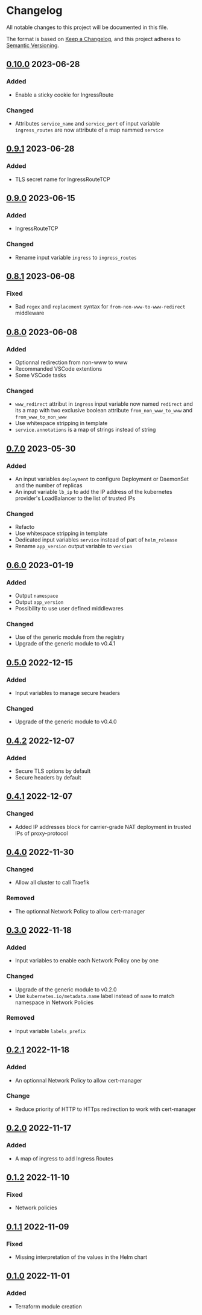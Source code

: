 # Changelog

All notable changes to this project will be documented in this file.

The format is based on [Keep a Changelog](https://keepachangelog.com/en/1.0.0/),
and this project adheres to [Semantic Versioning](https://semver.org/spec/v2.0.0.html).

<!-- markdownlint-configure-file { "MD024": { "allow_different_nesting": true } } -->

## [0.10.0] 2023-06-28

### Added

- Enable a sticky cookie for IngressRoute

### Changed

- Attributes `service_name` and `service_port` of input variable `ingress_routes` are now attribute of a map nammed `service`

## [0.9.1] 2023-06-28

### Added

- TLS secret name for IngressRouteTCP

## [0.9.0] 2023-06-15

### Added

- IngressRouteTCP

### Changed

- Rename input variable `ingress` to `ingress_routes`

## [0.8.1] 2023-06-08

### Fixed

- Bad `regex` and `replacement` syntax for `from-non-www-to-www-redirect` middleware

## [0.8.0] 2023-06-08

### Added

- Optionnal redirection from non-www to www
- Recommanded VSCode extentions
- Some VSCode tasks

### Changed

- `www_redirect` attribut in `ingress` input variable now named `redirect` and its a map with two exclusive boolean
attribute `from_non_www_to_www` and `from_www_to_non_www`
- Use whitespace stripping in template
- `service.annotations` is a map of strings instead of string

## [0.7.0] 2023-05-30

### Added

- An input variables `deployment` to configure Deployment or DaemonSet and the number of replicas
- An input variable `lb_ip` to add the IP address of the kubernetes provider's LoadBalancer to the list of trusted IPs

### Changed

- Refacto
- Use whitespace stripping in template
- Dedicated input variables `service` instead of part of `helm_release`
- Rename `app_version` output variable to `version`

## [0.6.0] 2023-01-19

### Added

- Output `namespace`
- Output `app_version`
- Possibility to use user defined middlewares

### Changed

- Use of the generic module from the registry
- Upgrade of the generic module to v0.4.1

## [0.5.0] 2022-12-15

### Added

- Input variables to manage secure headers

### Changed

- Upgrade of the generic module to v0.4.0

## [0.4.2] 2022-12-07

### Added

- Secure TLS options by default
- Secure headers by default

## [0.4.1] 2022-12-07

### Changed

- Added IP addresses block for carrier-grade NAT deployment in trusted IPs of proxy-protocol

## [0.4.0] 2022-11-30

### Changed

- Allow all cluster to call Traefik

### Removed

- The optionnal Network Policy to allow cert-manager

## [0.3.0] 2022-11-18

### Added

- Input variables to enable each Network Policy one by one

### Changed

- Upgrade of the generic module to v0.2.0
- Use `kubernetes.io/metadata.name` label instead of `name` to match namespace in Network Policies

### Removed

- Input variable `labels_prefix`

## [0.2.1] 2022-11-18

### Added

- An optionnal Network Policy to allow cert-manager

### Change

- Reduce priority of HTTP to HTTps redirection to work with cert-manager

## [0.2.0] 2022-11-17

### Added

- A map of ingress to add Ingress Routes

## [0.1.2] 2022-11-10

### Fixed

- Network policies

## [0.1.1] 2022-11-09

### Fixed

- Missing interpretation of the values in the Helm chart

## [0.1.0] 2022-11-01

### Added

- Terraform module creation

[0.10.0]: https://usine.solution-libre.fr/french-high-availability-multi-cloud-hosting/terraform-modules/traefik/-/compare/v0.9.1...v0.10.0
[0.9.1]: https://usine.solution-libre.fr/french-high-availability-multi-cloud-hosting/terraform-modules/traefik/-/compare/v0.9.0...v0.9.1
[0.9.0]: https://usine.solution-libre.fr/french-high-availability-multi-cloud-hosting/terraform-modules/traefik/-/compare/v0.8.1...v0.9.0
[0.8.1]: https://usine.solution-libre.fr/french-high-availability-multi-cloud-hosting/terraform-modules/traefik/-/compare/v0.8.0...v0.8.1
[0.8.0]: https://usine.solution-libre.fr/french-high-availability-multi-cloud-hosting/terraform-modules/traefik/-/compare/v0.7.0...v0.8.0
[0.7.0]: https://usine.solution-libre.fr/french-high-availability-multi-cloud-hosting/terraform-modules/traefik/-/compare/v0.6.0...v0.7.0
[0.6.0]: https://usine.solution-libre.fr/french-high-availability-multi-cloud-hosting/terraform-modules/traefik/-/compare/v0.5.0...v0.6.0
[0.5.0]: https://usine.solution-libre.fr/french-high-availability-multi-cloud-hosting/terraform-modules/traefik/-/compare/v0.4.2...v0.5.0
[0.4.2]: https://usine.solution-libre.fr/french-high-availability-multi-cloud-hosting/terraform-modules/traefik/-/compare/v0.4.1...v0.4.2
[0.4.1]: https://usine.solution-libre.fr/french-high-availability-multi-cloud-hosting/terraform-modules/traefik/-/compare/v0.4.0...v0.4.1
[0.4.0]: https://usine.solution-libre.fr/french-high-availability-multi-cloud-hosting/terraform-modules/traefik/-/compare/v0.3.0...v0.4.0
[0.3.0]: https://usine.solution-libre.fr/french-high-availability-multi-cloud-hosting/terraform-modules/traefik/-/compare/v0.2.1...v0.3.0
[0.2.1]: https://usine.solution-libre.fr/french-high-availability-multi-cloud-hosting/terraform-modules/traefik/-/compare/v0.2.0...v0.2.1
[0.2.0]: https://usine.solution-libre.fr/french-high-availability-multi-cloud-hosting/terraform-modules/traefik/-/compare/v0.1.2...v0.2.0
[0.1.2]: https://usine.solution-libre.fr/french-high-availability-multi-cloud-hosting/terraform-modules/traefik/-/compare/v0.1.1...v0.1.2
[0.1.1]: https://usine.solution-libre.fr/french-high-availability-multi-cloud-hosting/terraform-modules/traefik/-/compare/v0.1.0...v0.1.1
[0.1.0]: https://usine.solution-libre.fr/french-high-availability-multi-cloud-hosting/terraform-modules/traefik/-/tags/v0.1.0
